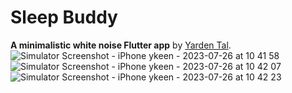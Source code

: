 # Sleep Buddy

**A minimalistic white noise Flutter app** by [Yarden Tal](https://github.com/Yarden-Tal).
![Simulator Screenshot - iPhone ykeen - 2023-07-26 at 10 41 58](https://github.com/Yarden-Tal/white_noise/assets/83368934/0ba903f2-c97f-4c04-8db6-218375f5f493)
![Simulator Screenshot - iPhone ykeen - 2023-07-26 at 10 42 07](https://github.com/Yarden-Tal/white_noise/assets/83368934/3d3b2e26-dac2-4f77-8e17-f631ce0db7d2)
![Simulator Screenshot - iPhone ykeen - 2023-07-26 at 10 42 23](https://github.com/Yarden-Tal/white_noise/assets/83368934/75bc231b-4ed6-4107-bc20-e722a48b5019)
